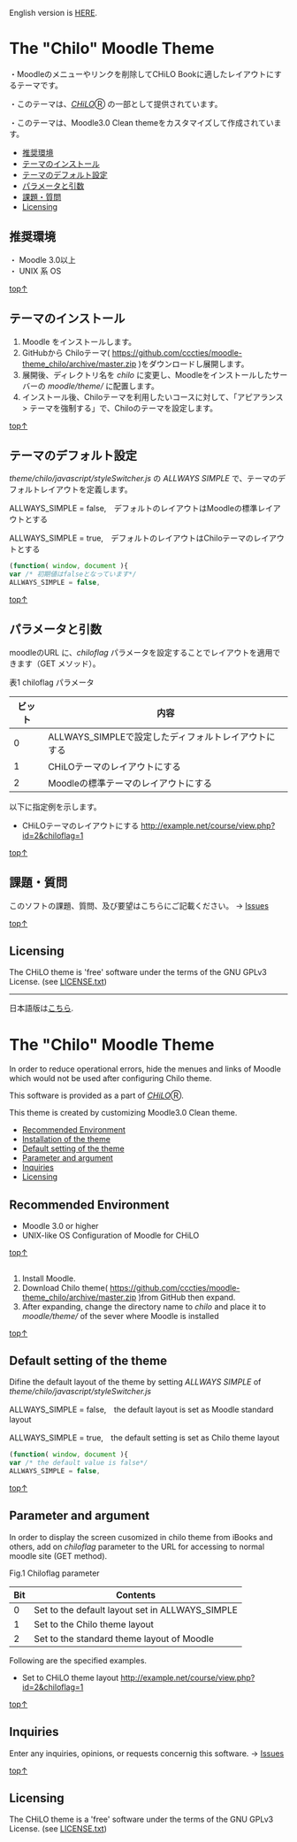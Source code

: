 English version is [HERE](#top_e).

# <a name="top">The "Chilo" Moodle Theme</a>

・Moodleのメニューやリンクを削除してCHiLO Bookに適したレイアウトにするテーマです。

・このテーマは、[_CHiLO_](http://www.cccties.org/activities/chilo/)Ⓡ の一部として提供されています。

・このテーマは、Moodle3.0 Clean themeをカスタマイズして作成されています。

* [推奨環境](#no_1)
* [テーマのインストール](#no_2)
* [テーマのデフォルト設定](#no_3)
* [パラメータと引数](#no_4)
* [課題・質問](#no_5)
* [Licensing](#no_6)

## <a name="no_1">推奨環境</a> 

・ Moodle 3.0以上  
・ UNIX 系 OS

[top↑](#top)

## <a name="no_2">テーマのインストール</a>

1. Moodle をインストールします。
2. GitHubから Chiloテーマ( https://github.com/cccties/moodle-theme_chilo/archive/master.zip
)をダウンロードし展開します。
3. 展開後、ディレクトリ名を _chilo_ に変更し、Moodleをインストールしたサーバーの _moodle/theme/_ に配置します。
4. インストール後、Chiloテーマを利用したいコースに対して、「アピアランス > テーマを強制する」で、Chiloのテーマを設定します。

[top↑](#top)

## <a name="no_3">テーマのデフォルト設定</a>

_theme/chilo/javascript/styleSwitcher.js_ の _ALLWAYS SIMPLE_ で、テーマのデフォルトレイアウトを定義します。

ALLWAYS_SIMPLE = false,　デフォルトのレイアウトはMoodleの標準レイアウトとする

ALLWAYS_SIMPLE = true,　デフォルトのレイアウトはChiloテーマのレイアウトとする

```javascript
(function( window, document ){
var /* 初期値はfalseとなっています*/
ALLWAYS_SIMPLE = false,
```
[top↑](#top)


## <a name="no_4">パラメータと引数</a>

moodleのURL に、_chiloflag_ パラメータを設定することでレイアウトを適用できます（GET メソッド）。  

表1 chiloflag パラメータ

|ビット|内容|
|---|---|
|0|ALLWAYS_SIMPLEで設定したディフォルトレイアウトにする|
|1|CHiLOテーマのレイアウトにする|
|2|Moodleの標準テーマのレイアウトにする|

以下に指定例を示します。

* CHiLOテーマのレイアウトにする
http://example.net/course/view.php?id=2&chiloflag=1

[top↑](#top)

## <a name="no_5">課題・質問</a>

このソフトの課題、質問、及び要望はこちらにご記載ください。
-> [Issues](https://github.com/cccties/moodle-theme_chilo/issues)

[top↑](#top)

## <a name="no_6">Licensing</a>

The CHiLO theme is 'free' software under the terms of the GNU GPLv3 License. (see [LICENSE.txt](LICENSE.txt)) 


***


日本語版は[こちら](#top).

# <a name="top_e">The "Chilo" Moodle Theme</a>

In order to reduce  operational errors, hide the menues and links of Moodle which would not be used after configuring Chilo theme.

This software is provided as a part of [_CHiLO_](http://www.cccties.org/activities/chilo/)Ⓡ.

This theme is created by customizing Moodle3.0 Clean theme.

* [Recommended Environment](#no_1_e)
* [Installation of the theme](#no_2_e)
* [Default setting of the theme](#no_3_e)
* [Parameter and argument](#no_4_e)
* [Inquiries](#no_5_e)
* [Licensing](#no_6_e)
 
## <a name="no_1_e">Recommended Environment</a>

* Moodle 3.0 or higher 
* UNIX-like OS Configuration of Moodle for CHiLO 

[top↑](#top_e)

## <a name="no_2_e">
</a>

1. Install Moodle.
2. Download Chilo theme( https://github.com/cccties/moodle-theme_chilo/archive/master.zip )from GitHub then expand.
3. After expanding, change the directory name to _chilo_ and place it to _moodle/theme/_ of the sever where Moodle is installed

[top↑](#top_e)


## <a name="no_3_e">Default setting of the theme</a>

Difine the default layout of the theme by setting _ALLWAYS SIMPLE_ of _theme/chilo/javascript/styleSwitcher.js_ 

ALLWAYS_SIMPLE = false,　the default layout is set as Moodle standard layout

ALLWAYS_SIMPLE = true,　the default setting is set as Chilo theme layout

```javascript
(function( window, document ){
var /* the default value is false*/
ALLWAYS_SIMPLE = false,
```
[top↑](#top_e)

## <a name="no_4_e">Parameter and argument</a>

In order to display the screen cusomized in chilo theme from iBooks and others, add on _chiloflag_ parameter to the URL for accessing to normal moodle site (GET method).   

Fig.1 Chiloflag parameter

|Bit|Contents|
|---|---|
|0|Set to the default layout set in ALLWAYS_SIMPLE|
|1|Set to the Chilo theme layout|
|2|Set to the standard theme layout of Moodle|

Following are the specified examples.

* Set to CHiLO theme layout
http://example.net/course/view.php?id=2&chiloflag=1

[top↑](#top_e)

## <a name="no_5_e">Inquiries</a>

Enter any inquiries, opinions, or requests concernig this software.
-> [Issues](https://github.com/cccties/moodle-theme_chilo/issues)

[top↑](#top_e)

## <a name="no_6_e">Licensing</a>

The CHiLO theme is a 'free' software under the terms of the GNU GPLv3 License. (see [LICENSE.txt](LICENSE.txt)) 
